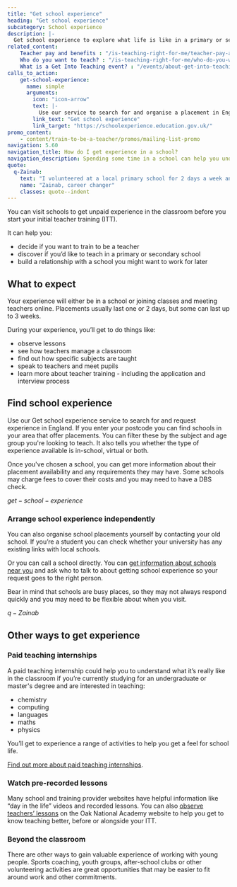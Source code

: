 ```yaml
---
title: "Get school experience"
heading: "Get school experience"
subcategory: School experience
description: |-
  Get school experience to explore what life is like in a primary or secondary classroom and find out if teaching is right for you.
related_content:
    Teacher pay and benefits : "/is-teaching-right-for-me/teacher-pay-and-benefits"
    Who do you want to teach? : "/is-teaching-right-for-me/who-do-you-want-to-teach"
    What is a Get Into Teaching event? : "/events/about-get-into-teaching-events"
calls_to_action:
    get-school-experience:
      name: simple
      arguments:
        icon: "icon-arrow"
        text: |-
          Use our service to search for and organise a placement in England.
        link_text: "Get school experience"
        link_target: "https://schoolexperience.education.gov.uk/"
promo_content:
    - content/train-to-be-a-teacher/promos/mailing-list-promo
navigation: 5.60
navigation_title: How do I get experience in a school?
navigation_description: Spending some time in a school can help you understand if teaching is right for you and give you experience to talk about in your application.
quote:
  q-Zainab:
    text: "I volunteered at a local primary school for 2 days a week and from the moment I walked into my first class, it felt very natural to be interacting with children."
    name: "Zainab, career changer"
    classes: quote--indent
---
```


You can visit schools to get unpaid experience in the classroom before you start your initial teacher training (ITT).

It can help you:

- decide if you want to train to be a teacher
- discover if you’d like to teach in a primary or secondary school
- build a relationship with a school you might want to work for later

## What to expect

Your experience will either be in a school or joining classes and meeting teachers online. Placements usually last one or 2 days, but some can last up to 3 weeks.

During your experience, you’ll get to do things like:

- observe lessons
- see how teachers manage a classroom
- find out how specific subjects are taught
- speak to teachers and meet pupils
- learn more about teacher training - including the application and interview process

## Find school experience

Use our Get school experience service to search for and request experience in England. If you enter your postcode you can find schools in your area that offer placements. You can filter these by the subject and age group you're looking to teach. It also tells you whether the type of experience available is in-school, virtual or both.

Once you've chosen a school, you can get more information about their placement availability and any requirements they may have. Some schools may charge fees to cover their costs and you may need to have a DBS check. 

$get-school-experience$

### Arrange school experience independently

You can also organise school placements yourself by contacting your old school. If you’re a student you can check whether your university has any existing links with local schools. 

Or you can call a school directly. You can [get information about schools near you](https://get-information-schools.service.gov.uk/) and ask who to talk to about getting school experience so your request goes to the right person. 

Bear in mind that schools are busy places, so they may not always respond quickly and you may need to be flexible about when you visit. 

$q-Zainab$

## Other ways to get experience 

### Paid teaching internships

A paid teaching internship could help you to understand what it’s really like in the classroom if you’re currently studying for an undergraduate or master's degree and are interested in teaching:

- chemistry
- computing
- languages
- maths
- physics

You’ll get to experience a range of activities to help you get a feel for school life.

[Find out more about paid teaching internships](/is-teaching-right-for-me/teaching-internship-providers).

### Watch pre-recorded lessons

Many school and training provider websites have helpful information like “day in the life” videos and recorded lessons. You can also [observe teachers’ lessons](https://teachers.thenational.academy/lessons-for-itt) on the Oak National Academy website to help you get to know teaching better, before or alongside your ITT.

### Beyond the classroom

There are other ways to gain valuable experience of working with young people. Sports coaching, youth groups, after-school clubs or other volunteering activities are great opportunities that may be easier to fit around work and other commitments. 


